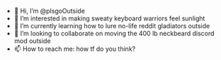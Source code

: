 - 👋 Hi, I’m @plsgoOutside
- 👀 I’m interested in making sweaty keyboard warriors feel sunlight
- 🌱 I’m currently learning how to lure no-life reddit gladiators outside
- 💞️ I’m looking to collaborate on moving the 400 lb neckbeard discord mod outside
- 📫 How to reach me: how tf do you think?

<!---
plsgoOutside/plsgoOutside is a ✨ special ✨ repository because its `README.md` (this file) appears on your GitHub profile.
You can click the Preview link to take a look at your changes.
--->
